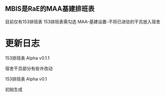 ## MBIS是RaE的MAA基建排班表
目前仅有153排班表
153排班表需勾选 MAA-基建设置-不将已进驻的干员放入宿舍

# 更新日志

153排班表 Alpha v0.1.1

宿舍干员部分有些许改动

153排班表 Alpha v0.1

初始生成
